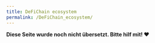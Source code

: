 ```yaml
---
title: DeFiChain ecosystem
permalink: /DeFiChain_ecosystem/
---
```


**Diese Seite wurde noch nicht übersetzt. Bitte hilf mit! ❤**

